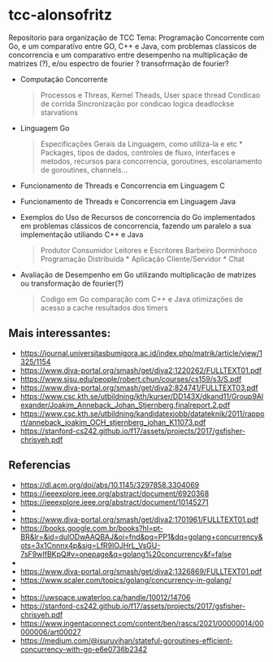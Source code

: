 # tcc-alonsofritz
Repositorio para organização de TCC
Tema: Programação Concorrente com Go, e um comparativo entre GO, C++ e Java, com problemas classicos de concorrencia e um comparativo entre desempenho na multiplicação de matrizes (?), e/ou espectro de fourier ? transofrmação de fourier?

- Computação Concorrente
	> Processos e Threas, Kernel Theads, User space thread
	> Condicao de corrida
	> Sincronização por condicao logica
	> deadlockse starvations

- Linguagem Go
	> Especificações Gerais da Linguagem, como utiliza-la e etc
		* Packages, tipos de dados, controles de fluxo, interfaces e metodos, recursos para concorrencia, goroutines, escolanamento de goroutines, channels...

- Funcionamento de Threads e Concorrencia em Linguagem C

- Funcionamento de Threads e Concorrencia em Linguagem Java

- Exemplos do Uso de Recursos de concorrencia do Go implementados em problemas clássicos de concorrencia, fazendo um paralelo a sua implementação utiliando C++ e Java
	> Produtor Consumidor
	> Leitores e Escritores
	> Barbeiro Dorminhoco
	> Programação Distribuida
		* Aplicação Cliente/Servidor
		* Chat

- Avaliação de Desempenho em Go utilizando multiplicação de matrizes ou transformação de fourier(?)
	> Codigo em Go
	> comparação com C++ e Java
	> otimizações de acesso a cache
	> resultados dos timers
 
## Mais interessantes:
- https://journal.universitasbumigora.ac.id/index.php/matrik/article/view/1325/1154
- https://www.diva-portal.org/smash/get/diva2:1220262/FULLTEXT01.pdf
- https://www.sjsu.edu/people/robert.chun/courses/cs159/s3/S.pdf
- https://www.diva-portal.org/smash/get/diva2:824741/FULLTEXT03.pdf
- https://www.csc.kth.se/utbildning/kth/kurser/DD143X/dkand11/Group9Alexander/Joakim_Anneback_Johan_Stjernberg.finalreport.2.pdf
- https://www.csc.kth.se/utbildning/kandidatexjobb/datateknik/2011/rapport/anneback_joakim_OCH_stjernberg_johan_K11073.pdf
- https://stanford-cs242.github.io/f17/assets/projects/2017/gsfisher-chrisyeh.pdf

## Referencias
- https://dl.acm.org/doi/abs/10.1145/3297858.3304069
- https://ieeexplore.ieee.org/abstract/document/6920368
- https://ieeexplore.ieee.org/abstract/document/10145271
- 
- https://www.diva-portal.org/smash/get/diva2:1701961/FULLTEXT01.pdf
- https://books.google.com.br/books?hl=pt-BR&lr=&id=dulODwAAQBAJ&oi=fnd&pg=PP1&dq=golang+concurrency&ots=3x1Cnnnx4p&sig=LfR9lOJHrL_VsGU-7sF9wIfBKpQ#v=onepage&q=golang%20concurrency&f=false
- 
- https://www.diva-portal.org/smash/get/diva2:1326869/FULLTEXT01.pdf
- https://www.scaler.com/topics/golang/concurrency-in-golang/
- 
- https://uwspace.uwaterloo.ca/handle/10012/14706
- https://stanford-cs242.github.io/f17/assets/projects/2017/gsfisher-chrisyeh.pdf
- https://www.ingentaconnect.com/content/ben/rascs/2021/00000014/00000006/art00027
- https://medium.com/@isuruvihan/stateful-goroutines-efficient-concurrency-with-go-e6e0736b2342
